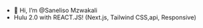 - 👋 Hi, I’m @Saneliso Mzwakali
- Hulu 2.0 with REACT.JS! (Next.js, Tailwind CSS,api, Responsive)

<!---
Sanelisow/Sanelisow is a ✨ special ✨ repository because its `README.md` (this file) appears on your GitHub profile.
You can click the Preview link to take a look at your changes.
--->
